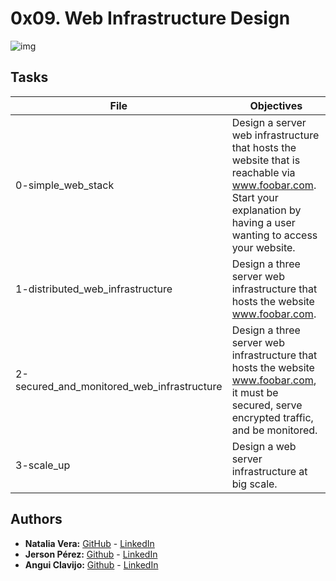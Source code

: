 # 0x09. Web Infrastructure Design

![img](https://hybridpanels.s3.amazonaws.com/Globalapp.io/Homepage/Top+Sliders+Images/Network-01.png)

## Tasks

|File|Objectives|
|--|--|
|0-simple_web_stack|Design a server web infrastructure that hosts the website that is reachable via www.foobar.com. Start your explanation by having a user wanting to access your website.|
|1-distributed_web_infrastructure| Design a three server web infrastructure that hosts the website www.foobar.com. |
|2-secured_and_monitored_web_infrastructure| Design a three server web infrastructure that hosts the website www.foobar.com, it must be secured, serve encrypted traffic, and be monitored.| 
|3-scale_up|Design a web server infrastructure at big scale.|

## Authors
* **Natalia Vera:** [GitHub](https://github.com/Naveduran) - [LinkedIn](https://www.linkedin.com/in/naveduran/)
* **Jerson Pérez:** [Github](https://github.com/jepez90/) - [LinkedIn](https://www.linkedin.com/in/jerson-p%C3%A9rez-010059a4)
* **Angui Clavijo:** [Github](https://github.com/angie-clavijo-desarrollo) - [LinkedIn](https://www.linkedin.com/in/angui-clavijo-gutierrez-a5b36655/)
